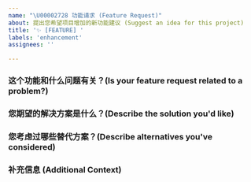```yaml
---
name: "\U00002728 功能请求 (Feature Request)"
about: 提出您希望项目增加的新功能建议 (Suggest an idea for this project)
title: '✨ [FEATURE] '
labels: 'enhancement'
assignees: ''

---
```


### 这个功能和什么问题有关？(Is your feature request related to a problem?)
### 您期望的解决方案是什么？(Describe the solution you'd like)
### 您考虑过哪些替代方案？(Describe alternatives you've considered)
### 补充信息 (Additional Context)